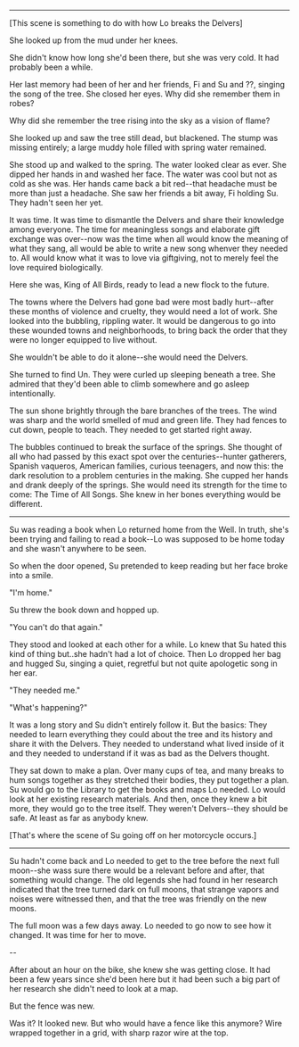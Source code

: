 

---

[This scene is something to do with how Lo breaks the Delvers]


She looked up from the mud under her knees.  

She didn't know how long she'd been there, but she was very cold.  It had probably been a while. 

Her last memory had been of her and her friends, Fi and Su and ??, singing the song of the tree. She closed her eyes. Why did she remember them in robes? 

Why did she remember the tree rising into the sky as a vision of flame? 

She looked up and saw the tree still dead, but blackened.  The stump was missing entirely; a large muddy hole filled with spring water remained.  

She stood up and walked to the spring.  The water looked clear as ever.  She dipped her hands in and washed her face.  The water was cool but not as cold as she was.  Her hands came back a bit red--that headache must be more than just a headache.  She saw her friends a bit away, Fi holding Su. They hadn't seen her yet. 

It was time.  It was time to dismantle the Delvers and share their knowledge among everyone.  The time for meaningless songs and elaborate gift exchange was over--now was the time when all would know the meaning of what they sang, all would be able to write a new song whenver they needed to.  All would know what it was to love via giftgiving, not to merely feel the love required biologically. 

Here she was, King of All Birds, ready to lead a new flock to the future.  

The towns where the Delvers had gone bad were most badly hurt--after these months of violence and cruelty, they would need a lot of work.  She looked into the bubbling, rippling water.  It would be dangerous to go into these wounded towns and neighborhoods, to bring back the order that they were no longer equipped to live without.  

She wouldn't be able to do it alone--she would need the Delvers.  

She turned to find Un.  They were curled up sleeping beneath a tree.  She admired that they'd been able to climb somewhere and go asleep intentionally. 

The sun shone brightly through the bare branches of the trees.  The wind was sharp and the world smelled of mud and green life.  They had fences to cut down, people to teach.  They needed to get started right away. 

The bubbles continued to break the surface of the springs.  She thought of all who had passed by this exact spot over the centuries--hunter gatherers, Spanish vaqueros, American families, curious teenagers, and now this: the dark resolution to a problem centuries in the making.  She cupped her hands and drank deeply of the springs.  She would need its strength for the time to come: The Time of All Songs.  She knew in her bones everything would be different. 


---

Su was reading a book when Lo returned home from the Well.  In truth, she's been trying and failing to read a book--Lo was supposed to be home today and she wasn't anywhere to be seen.  

So when the door opened, Su pretended to keep reading but her face broke into a smile.  

"I'm home."

Su threw the book down and hopped up. 

"You can't do that again."

They stood and looked at each other for a while.  Lo knew that Su hated this kind of thing but..she hadn't had a lot of choice. Then Lo dropped her bag and hugged Su, singing a quiet, regretful but not quite apologetic song in her ear.

"They needed me."

"What's happening?"

It was a long story and Su didn't entirely follow it.  But the basics: They needed to learn everything they could about the tree and its history and share it with the Delvers.  They needed to understand what lived inside of it and they needed to understand if it was as bad as the Delvers thought.  

They sat down to make a plan.  Over many cups of tea, and many breaks to hum songs together as they stretched their bodies, they put together a plan.  Su would go to the Library to get the books and maps Lo needed.  Lo would look at her existing research materials.  And then, once they knew a bit more, they would go to the tree itself.  They weren't Delvers--they should be safe. At least as far as anybody knew. 

[That's where the scene of Su going off on her motorcycle occurs.]

---

Su hadn't come back and Lo needed to get to the tree before the next full moon--she wass sure there would be a relevant before and after, that something would change.  The old legends she had found in her research indicated that the tree turned dark on full moons, that strange vapors and noises were witnessed then, and that the tree was friendly on the new moons.  

The full moon was a few days away. Lo needed to go now to see how it changed.  It was time for her to move. 

--

After about an hour on the bike, she knew she was getting close.  It had been a few years since she'd been here but it had been such a big part of her research she didn't need to look at a map. 

But the fence was new. 

Was it?  It looked new.  But who would have a fence like this anymore?  Wire wrapped together in a grid, with sharp razor wire at the top. 